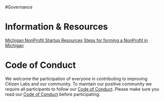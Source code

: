 #Governance


# Information & Resources

[Michigan NonProfit Startup Resources](http://grantspace.org/tools/nonprofit-startup-resources-by-state/michigan)
[Steps for forming a NonProfit in Michigan](http://www.dmlp.org/legal-guide/forming-nonprofit-corporation-michigan)

# Code of Conduct

We welcome the participation of everyone in contributing to improving Citizen Labs and our community. To maintain our positive community we require all participants to follow our [Code of Conduct](https://github.com/citizenlabsgr/community/blob/master/coc.md). Please make sure you read our [Code of Conduct](https://github.com/citizenlabsgr/community/blob/master/coc.md) before participating.
